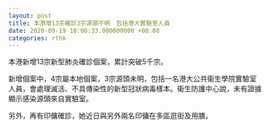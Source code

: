 ```yaml
---
layout: post
title: 本港增13宗確診3宗源頭不明　包括港大實驗室人員
date: 2020-09-19 18:08:33.000000000 +08:00
categories: rthk
---
```


本港新增13宗新型肺炎確診個案，累計突破5千宗。

新增個案中，4宗屬本地個案，3宗源頭未明，包括一名港大公共衞生學院實驗室人員，會處理滅活、不具傳染性的新型冠狀病毒樣本。衞生防護中心說，未有證據顯示感染源頭來自實驗室。

另外，再有印傭確診，她近日與另外兩名印傭在多區逛街及用膳。
